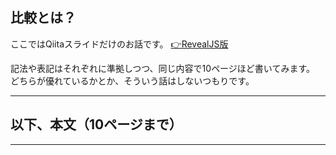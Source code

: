 ## 比較とは？
ここではQiitaスライドだけのお話です。
[👉RevealJS版]()

記法や表記はそれぞれに準拠しつつ、同じ内容で10ページほど書いてみます。
どちらが優れているかとか、そういう話はしないつもりです。

---

## 以下、本文（10ページまで）

---

